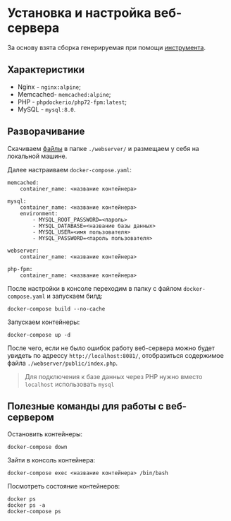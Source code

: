 # Установка и настройка веб-сервера

За основу взята сборка генерируемая при помощи [инструмента](https://phpdocker.io/generator).

## Характеристики

* Nginx - `nginx:alpine`;
* Memcached- `memcached:alpine`;
* PHP - `phpdockerio/php72-fpm:latest`;
* MySQL - `mysql:8.0`.

## Разворачивание

Скачиваем [файлы](webserver) в папке `./webserver/` и размещаем у себя на локальной машине.

Далее настраиваем `docker-compose.yaml`:

```
memcached:
    container_name: <название контейнера>
```

```
mysql:
    container_name: <название контейнера>
    environment:
        - MYSQL_ROOT_PASSWORD=<пароль>
        - MYSQL_DATABASE=<название базы данных>
        - MYSQL_USER=<имя пользователя>
        - MYSQL_PASSWORD=<пароль пользователя>
```

```
webserver:
    container_name: <название контейнера>
```

```
php-fpm:
    container_name: <название контейнера>
```

После настройки в консоле переходим в папку с файлом `docker-compose.yaml` и запускаем билд:

```
docker-compose build --no-cache
`````

Запускаем контейнеры:

```
docker-compose up -d
```

После чего, если не было ошибок работу веб-сервера можно будет увидеть по адрессу `http://localhost:8081/`, отобразиться содержимое файла `./webserver/public/index.php`.

> Для подключения к базе данных через PHP нужно вместо `localhost` использовать `mysql`

## Полезные команды для работы с веб-сервером

Остановить контейнеры:

```
docker-compose down
```

Зайти в консоль контейнера:

```
docker-compose exec <название контейнера> /bin/bash
```

Посмотреть состояние контейнеров:

```
docker ps
docker ps -a
docker-compose ps
```